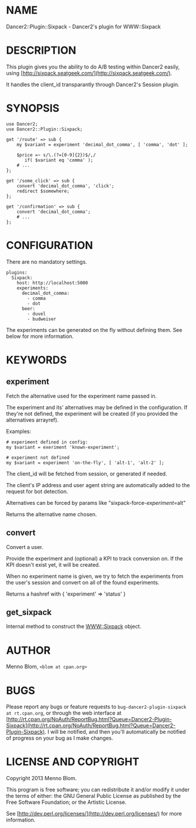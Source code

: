 # NAME

Dancer2::Plugin::Sixpack - Dancer2's plugin for WWW::Sixpack

# DESCRIPTION

This plugin gives you the ability to do A/B testing within Dancer2 easily,
using [http://sixpack.seatgeek.com/](http://sixpack.seatgeek.com/).

It handles the client\_id transparantly through Dancer2's Session plugin.

# SYNOPSIS

    use Dancer2;
    use Dancer2::Plugin::Sixpack;

    get '/route' => sub {
        my $variant = experiment 'decimal_dot_comma', [ 'comma', 'dot' ];

        $price =~ s/\.(?=[0-9]{2})$/,/
           if( $variant eq 'comma' );
        # ...
    };

    get '/some_click' => sub {
        convert 'decimal_dot_comma', 'click';
        redirect $somewhere;
    };

    get '/confirmation' => sub {
        convert 'decimal_dot_comma';
        # ...
    };



# CONFIGURATION

There are no mandatory settings.

    plugins:
      Sixpack:
        host: http://localhost:5000
        experiments:
          decimal_dot_comma:
            - comma
            - dot
          beer:
            - duvel
            - budweiser

The experiments can be generated on the fly without defining them. See below
for more information.

# KEYWORDS

## experiment

Fetch the alternative used for the experiment name passed in.

The experiment and its' alternatives may be defined in the configuration. If
they're not defined, the experiment will be created (if you provided the
alternatives arrayref).

Examples:

    # experiment defined in config:
    my $variant = exeriment 'known-experiment';

    # experiment not defined
    my $variant = experiment 'on-the-fly', [ 'alt-1', 'alt-2' ];

The client\_id will be fetched from session, or generated if needed.

The client's IP address and user agent string are automatically
added to the request for bot detection.

Alternatives can be forced by params like "sixpack-force-$experiment=$alt"

Returns the alternative name chosen.

## convert

Convert a user.

Provide the experiment and (optional) a KPI to track conversion on.
If the KPI doesn't exist yet, it will be created.

When no experiment name is given, we try to fetch the experiments
from the user's session and convert on all of the found experiments.

Returns a hashref with { 'experiment' => 'status' }

## get\_sixpack

Internal method to construct the [WWW::Sixpack](http://search.cpan.org/perldoc?WWW::Sixpack) object.

# AUTHOR

Menno Blom, `<blom at cpan.org>`

# BUGS

Please report any bugs or feature requests to `bug-dancer2-plugin-sixpack at rt.cpan.org`, or through
the web interface at [http://rt.cpan.org/NoAuth/ReportBug.html?Queue=Dancer2-Plugin-Sixpack](http://rt.cpan.org/NoAuth/ReportBug.html?Queue=Dancer2-Plugin-Sixpack).  I will be notified, and then you'll
automatically be notified of progress on your bug as I make changes.

# LICENSE AND COPYRIGHT

Copyright 2013 Menno Blom.

This program is free software; you can redistribute it and/or modify it
under the terms of either: the GNU General Public License as published
by the Free Software Foundation; or the Artistic License.

See [http://dev.perl.org/licenses/](http://dev.perl.org/licenses/) for more information.
